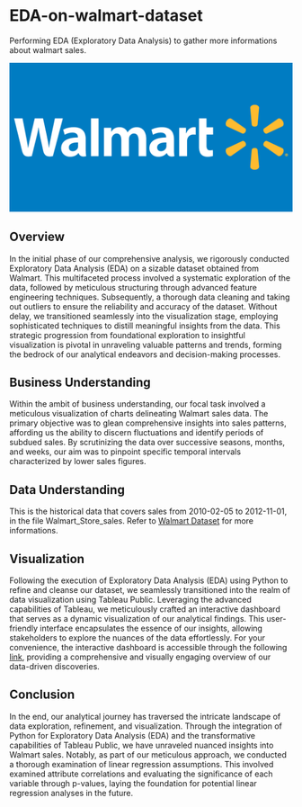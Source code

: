 # EDA-on-walmart-dataset
Performing EDA (Exploratory Data Analysis) to gather more informations about walmart sales.

<div style="text-align:center">
    <img src="images/Emblem-Walmart.jpg" alt="Image Description" />
</div>

## Overview

In the initial phase of our comprehensive analysis, we rigorously conducted Exploratory Data Analysis (EDA) on a sizable dataset obtained from Walmart. This multifaceted process involved a systematic exploration of the data, followed by meticulous structuring through advanced feature engineering techniques. Subsequently, a thorough data cleaning and taking out outliers to ensure the reliability and accuracy of the dataset. Without delay, we transitioned seamlessly into the visualization stage, employing sophisticated techniques to distill meaningful insights from the data. This strategic progression from foundational exploration to insightful visualization is pivotal in unraveling valuable patterns and trends, forming the bedrock of our analytical endeavors and decision-making processes.

## Business Understanding

Within the ambit of business understanding, our focal task involved a meticulous visualization of charts delineating Walmart sales data. The primary objective was to glean comprehensive insights into sales patterns, affording us the ability to discern fluctuations and identify periods of subdued sales. By scrutinizing the data over successive seasons, months, and weeks, our aim was to pinpoint specific temporal intervals characterized by lower sales figures.

## Data Understanding

This is the historical data that covers sales from 2010-02-05 to 2012-11-01, in the file Walmart_Store_sales. Refer to [Walmart Dataset](https://www.kaggle.com/datasets/yasserh/walmart-dataset/data) for more informations.

## Visualization

Following the execution of Exploratory Data Analysis (EDA) using Python to refine and cleanse our dataset, we seamlessly transitioned into the realm of data visualization using Tableau Public. Leveraging the advanced capabilities of Tableau, we meticulously crafted an interactive dashboard that serves as a dynamic visualization of our analytical findings. This user-friendly interface encapsulates the essence of our insights, allowing stakeholders to explore the nuances of the data effortlessly. For your convenience, the interactive dashboard is accessible through the following [link](https://public.tableau.com/app/profile/riad.madouni/viz/WalmartAnalysis_16998897096320/Tableaudebord2), providing a comprehensive and visually engaging overview of our data-driven discoveries.

## Conclusion

In the end, our analytical journey has traversed the intricate landscape of data exploration, refinement, and visualization. Through the integration of Python for Exploratory Data Analysis (EDA) and the transformative capabilities of Tableau Public, we have unraveled nuanced insights into Walmart sales. Notably, as part of our meticulous approach, we conducted a thorough examination of linear regression assumptions. This involved examined attribute correlations and evaluating the significance of each variable through p-values, laying the foundation for potential linear regression analyses in the future.
